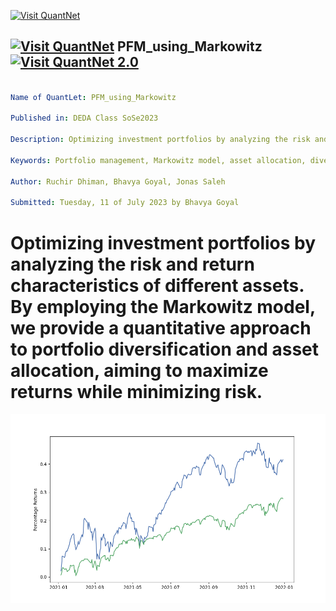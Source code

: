 [<img src="https://github.com/QuantLet/Styleguide-and-FAQ/blob/master/pictures/banner.png" width="888" alt="Visit QuantNet">](http://quantlet.de/)

## [<img src="https://github.com/QuantLet/Styleguide-and-FAQ/blob/master/pictures/qloqo.png" alt="Visit QuantNet">](http://quantlet.de/) **PFM_using_Markowitz** [<img src="https://github.com/QuantLet/Styleguide-and-FAQ/blob/master/pictures/QN2.png" width="60" alt="Visit QuantNet 2.0">](http://quantlet.de/)

```yaml

Name of QuantLet: PFM_using_Markowitz

Published in: DEDA Class SoSe2023

Description: Optimizing investment portfolios by analyzing the risk and return characteristics of different assets. By employing the Markowitz model, we provide a quantitative approach to portfolio diversification and asset allocation, aiming to maximize returns while minimizing risk.

Keywords: Portfolio management, Markowitz model, asset allocation, diversification, risk-return analysis, investment optimization

Author: Ruchir Dhiman, Bhavya Goyal, Jonas Saleh

Submitted: Tuesday, 11 of July 2023 by Bhavya Goyal

```

# Optimizing investment portfolios by analyzing the risk and return characteristics of different assets. By employing the Markowitz model, we provide a quantitative approach to portfolio diversification and asset allocation, aiming to maximize returns while minimizing risk.

![Portfolio Performance out of sample testing](./charts/portfolio_vs_spy_out_Mark.png)


